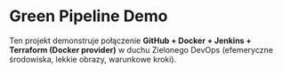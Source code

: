 # Green Pipeline Demo 

Ten projekt demonstruje połączenie **GitHub + Docker + Jenkins + Terraform (Docker provider)**
w duchu Zielonego DevOps (efemeryczne środowiska, lekkie obrazy, warunkowe kroki).
